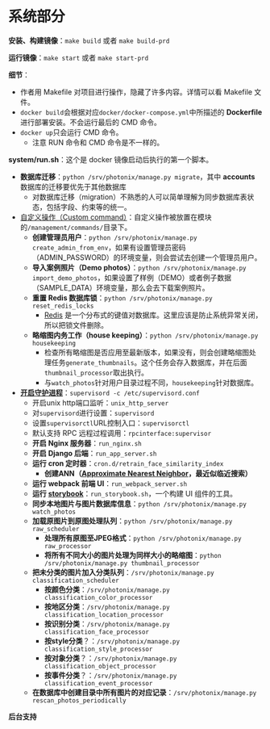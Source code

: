 # 系统部分

**安装、构建镜像**：`make build` 或者 `make build-prd`

**运行镜像**：`make start` 或者 `make start-prd`

**细节**：

- 作者用 Makefile 对项目进行操作，隐藏了许多内容。详情可以看 Makefile 文件。
- `docker build`会根据对应`docker/docker-compose.yml`中所描述的 **Dockerfile** 进行部署安装。不会运行最后的 CMD 命令。
- `docker up`只会运行 CMD 命令。
  - 注意 RUN 命令和 CMD 命令是不一样的。



**system/run.sh**：这个是 docker 镜像启动后执行的第一个脚本。

- **数据库迁移**：`python /srv/photonix/manage.py migrate`，其中 **accounts** 数据库的迁移要优先于其他数据库
  - 对数据库迁移（migration）不熟悉的人可以简单理解为同步数据库表状态，包括字段、约束等的统一。
- [自定义操作（Custom command）](https://docs.djangoproject.com/en/4.0/howto/custom-management-commands/)：自定义操作被放置在模块的`/management/commands/`目录下。
  - **创建管理员用户**：`python /srv/photonix/manage.py create_admin_from_env`，如果有设置管理员密码（ADMIN_PASSWORD）的环境变量，则会尝试去创建一个管理员用户。
  - **导入案例照片（Demo photos）**：`python /srv/photonix/manage.py import_demo_photos`，如果设置了样例（DEMO）或者例子数据（SAMPLE_DATA）环境变量，那么会去下载案例照片。
  - **重置 Redis 数据库锁**：`python /srv/photonix/manage.py reset_redis_locks`
    - [Redis](https://redis.io/) 是一个分布式的键值对数据库。这里应该是防止系统异常关闭，所以把锁文件删除。
  - **略缩图内务工作（house keeping）**：`python /srv/photonix/manage.py housekeeping`
    - 检查所有略缩图是否应用至最新版本，如果没有，则会创建略缩图处理任务`generate_thumbnails`。这个任务会存入数据库，并在后面`thumbnail_processor`取出执行。
    - 与`watch_photos`针对用户目录过程不同，`housekeeping`针对数据库。
- [**开启守护进程**](http://supervisord.org/introduction.html)：`supervisord -c /etc/supervisord.conf`
  - 开启unix http端口监听：`unix_http_server`
  - 对`supervisord`进行设置：`supervisord`
  - 设置`supervisorctl`URL控制入口：`supervisorctl`
  - 默认支持 RPC 远程过程调用：`rpcinterface:supervisor`
  - **开启 Nginx 服务器**：`run_nginx.sh`
  - **开启 Django 后端**：`run_app_server.sh`
  - **运行 cron 定时器**：`cron.d/retrain_face_similarity_index`
    - **创建ANN（[Approximate Nearest Neighbor](https://arxiv.org/abs/1806.09823)，最近似临近搜索）**
  - **运行 webpack 前端 UI**：`run_webpack_server.sh`
  - **运行 [storybook](https://storybook.js.org/)**：`run_storybook.sh`，一个构建 UI 组件的工具。
  - **同步本地图片与图片数据库信息**：`python /srv/photonix/manage.py watch_photos`
  - **加载原图片到原图处理队列**：`python /srv/photonix/manage.py raw_scheduler`
    - **处理所有原图至JPEG格式**：`python /srv/photonix/manage.py raw_processor`
    - **将所有不同大小的图片处理为同样大小的略缩图**：`python /srv/photonix/manage.py thumbnail_processor`
  - **把未分类的图片加入分类队列**：`/srv/photonix/manage.py classification_scheduler`
    - **按颜色分类**：`/srv/photonix/manage.py classification_color_processor`
    - **按地区分类**：`/srv/photonix/manage.py classification_location_processor`
    - **按识别分类**：`/srv/photonix/manage.py classification_face_processor`
    - **按style分类**？：`/srv/photonix/manage.py classification_style_processor`
    - **按对象分类**？：`/srv/photonix/manage.py classification_object_processor`
    - **按事件分类**？：`/srv/photonix/manage.py classification_event_processor`
  - **在数据库中创建目录中所有图片的对应记录**：`/srv/photonix/manage.py rescan_photos_periodically`



**后台支持**
